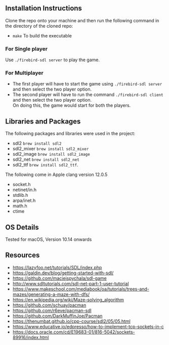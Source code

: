 ## Installation Instructions 
Clone the repo onto your machine and then run the following command in the directory of the cloned repo:
* ```make``` To build the executable 
### For Single player 
Use ```./firebird-sdl server``` to play the game.
### For Multiplayer
* The first player will have to start the game using ```./firebird-sdl server``` and then select the two player option.
* The second player will have to run the command ```./firebird-sdl client``` and then select the two player option.  
On doing this, the game would start for both the players.

## Libraries and Packages 
The following packages and libraries were used in the project:
* sdl2          ```brew install sdl2```
* sdl2_mixer    ```brew install sdl2_mixer```
* sdl2_image   ```brew install sdl2_image```
* sdl2_net     ```brew install sdl2_net```
* sdl2_ttf     ```brew install sdl2_ttf```. 

The following come in Apple clang version 12.0.5
* socket.h
* netinet/in.h
* stdlib.h
* arpa/inet.h
* math.h
* ctime

              

## OS Details
Tested for macOS, Version 10.14 onwards

## Resources
* https://lazyfoo.net/tutorials/SDL/index.php
* https://galdin.dev/blog/getting-started-with-sdl/
* https://github.com/maciejspychala/sdl-game
* http://www.sdltutorials.com/sdl-net-part-1-user-tutorial
* https://www.makeschool.com/mediabook/oa/tutorials/trees-and-mazes/generating-a-maze-with-dfs/
* https://en.wikipedia.org/wiki/Maze-solving_algorithm
* https://github.com/schuay/pacman
* https://github.com/r6eve/pacman-sdl
* https://github.com/DarkMuffinJoe/Pacman
* https://thenumbat.github.io/cpp-course/sdl2/05/05.html
* https://www.educative.io/edpresso/how-to-implement-tcp-sockets-in-c
* https://docs.oracle.com/cd/E19683-01/816-5042/sockets-89916/index.html
